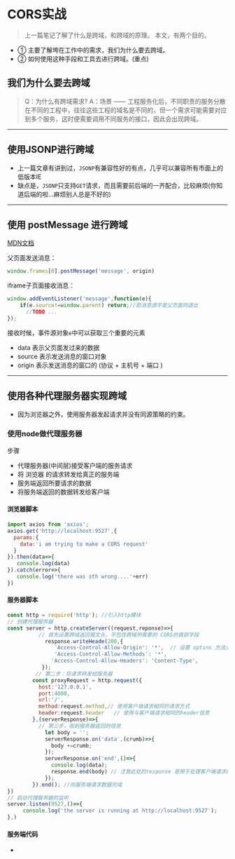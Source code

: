 # CORS实战
>上一篇笔记了解了什么是跨域，和跨域的原理。
本文，有两个目的。
* ① 主要了解垮在工作中的需求，我们为什么要去跨域。
* ② 如何使用这种手段和工具去进行跨域。(重点)
## 我们为什么要去跨域
> Q：为什么有跨域需求?
>A：场景 —— 工程服务化后，不同职责的服务分散在不同的工程中，往往这些工程的域名是不同的，但一个需求可能需要对应到多个服务，这时便需要调用不同服务的接口，因此会出现跨域。
___
## 使用JSONP进行跨域
* 上一篇文章有讲到过，`JSONP`有兼容性好的有点，几乎可以兼容所有市面上的低版本IE
* 缺点是，`JSONP`只支持`GET`请求，而且需要前后端的一齐配合，比较麻烦(你知道后端的啦...麻烦别人总是不好的)

___
## 使用 postMessage 进行跨域
[MDN文档](https://developer.mozilla.org/zh-CN/docs/Web/API/Window/postMessage)

父页面发送消息：
```js 
window.frames[0].postMessage('message', origin)
```
iframe子页面接收消息：
```js
window.addEventListener('message',function(e){
    if(e.source!=window.parent) return;//若消息源不是父页面则退出
      //TODO ...
});
```
接收时候，事件源对象`e`中可以获取三个重要的元素
* data 表示父页面发过来的数据
* source 表示发送消息的窗口对象
* origin 表示发送消息的窗口的 (协议 +  主机号 + 端口 )


___
## 使用各种代理服务器实现跨域
* 因为浏览器之外，使用服务器发起请求并没有同源策略的约束。

### 使用node做代理服务器
步骤
* 代理服务器(中间层)接受客户端的服务请求
* 将 浏览器 的请求转发给真正的服务端
* 服务端返回所要请求的数据
* 将服务端返回的数据转发给客户端

#### 浏览器脚本
```js
import axios from 'axios';
axios.get('http://localhost:9527',{
  params:{
    data:'i am trying to make a CORS request'
  }
}).then(data=>{
   console.log(data)
}).catch(error=>{
   console.log('there was sth wrong....'+err)
})
```
#### 服务器脚本
```js
const http = require('http'); //引入http模块
// 创建代理服务器
const server = http.createServer((request,reponse)=>{
          // 首先设置跨域返回报文头，不包含跨域所需要的 CORS的首部字段
            response.writeHeade(200,{
               'Access-Control-Allow-Origin': '*',  // 设置 optins 方法允许所有服务器访问 
               'Access-Control-Allow-Methods': '*',
              'Access-Control-Allow-Headers': 'Content-Type',
           });
         // 第二步：将请求转发给服务器
        const proxyRequest = http.request({
          host:'127.0.0.1',
          port:4000,
          url:'/',
          method:request.method,// 使用客户端请求相同的请求方式
          header:request.header   // 使用与客户端请求相同的header信息
        },(serverResponse)=>{
          // 第三步，收到服务器返回的信息
            let body = '';
            serverResponse.on('data',(crumb)=>{
              body +=crumb;
            });
            serverResponse.on('end',()=>{
              console.log(data);
              response.end(body) // 注意此处的response 是用于处理客户端请求的response对象
            });
        }).end(); //向服务端请求数据完成
})
// 启动代理服务器的监听
server.listen(9527,()=>{
     console.log('the server is running at http://localhost:9527');
},)
```
#### 服务端代码
* 
